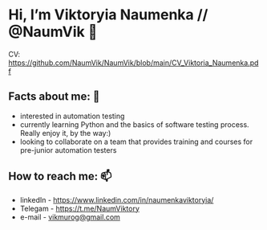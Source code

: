# Hi, I’m Viktoryia Naumenka // @NaumVik 👋
CV: https://github.com/NaumVik/NaumVik/blob/main/CV_Viktoria_Naumenka.pdf

## Facts about me: 💞️
- interested in automation testing
- currently learning Python and the basics of software testing process. Really enjoy it, by the way:)
- looking to collaborate on a team that provides training and courses for pre-junior automation testers

## How to reach me: 📫
- linkedIn - https://www.linkedin.com/in/naumenkaviktoryia/ 
- Telegam - https://t.me/NaumViktory 
- e-mail - vikmurog@gmail.com
<!---
NaumVik/NaumVik is a ✨ special ✨ repository because its `README.md` (this file) appears on your GitHub profile.
You can click the Preview link to take a look at your changes.👀🌱
--->
